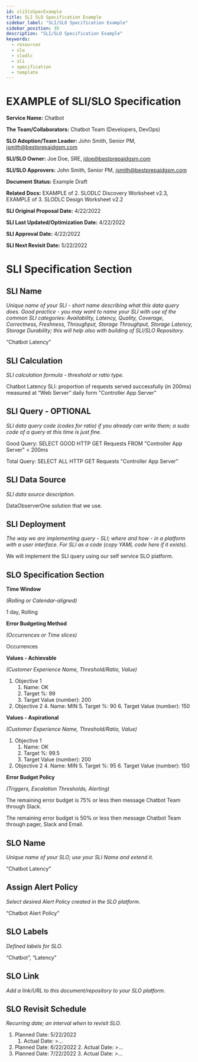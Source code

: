 ```yaml
---
id: sliSloSpecExample
title: SLI SLO Specification Example
sidebar_label: "SLI/SLO Specification Example"
sidebar_position: 35
description: "SLI/SLO Specification Example"
keywords:
  - resources
  - slo
  - slodlc
  - sli
  - specification
  - template
---
```

# EXAMPLE of SLI/SLO Specification 

**Service Name:** Chatbot

**The Team/Collaborators:** Chatbot Team (Developers, DevOps)

**SLO Adoption/Team Leader:** John Smith, Senior PM, jsmith@bestprepaidgsm.com

**SLI/SLO Owner:** Joe Doe, SRE, jdoe@bestprepaidgsm.com

**SLI/SLO Approvers:** John Smith, Senior PM, jsmith@bestprepaidgsm.com

**Document Status:** Example Draft

**Related Docs:** EXAMPLE of 2. SLODLC Discovery Worksheet v2.3, EXAMPLE of 3. SLODLC Design Worksheet v2.2

**SLI Original Proposal Date:** 4/22/2022

**SLI Last Updated/Optimization Date:** 4/22/2022

**SLI Approval Date:** 4/22/2022

**SLI Next Revisit Date:** 5/22/2022


# SLI Specification Section


## SLI Name

_Unique name of your SLI - short name describing what this data query does. Good practice - you may want to name your SLI with use of the common SLI categories: Availability, Latency, Quality, Coverage, Correctness, Freshness, Throughput, Storage Throughput, Storage Latency, Storage Durability; this will help also with building of SLI/SLO Repository._

“Chatbot Latency”


## SLI Calculation

_SLI calculation formula - threshold or ratio type._

Chatbot Latency SLI: proportion of requests served successfully (in 200ms) measured at “Web Server” daily form "Controller App Server"


## SLI Query - OPTIONAL

_SLI data query code (codes for ratio) if you already can write them; a sudo code of a query at this time is just fine._

Good Query: SELECT GOOD HTTP GET Requests FROM "Controller App Server" &lt; 200ms

Total Query: SELECT ALL HTTP GET Requests "Controller App Server"


## SLI Data Source

_SLI data source description._

DataObserverOne solution that we use.


## SLI Deployment

_The way we are implementing query - SLI; where and how - in a platform with a user interface. For SLI as a code (copy YAML code here if it exists)._

We will implement the SLI query using our self service SLO platform.


## SLO Specification Section

**Time Window**

_(Rolling or Calendar-aligned)_

1 day, Rolling

**Error Budgeting Method**

_(Occurrences or Time slices)_

Occurrences

**Values - Achievable**

_(Customer Experience Name, Threshold/Ratio, Value)_



1. Objective 1
    1. Name: OK
    2. Target %: 99
    3. Target Value (number): 200
2. Objective 2
    4. Name: MIN
    5. Target %: 90
    6. Target Value (number): 150

**Values - Aspirational**

_(Customer Experience Name, Threshold/Ratio, Value)_



1. Objective 1
    1. Name: OK
    2. Target %: 99.5
    3. Target Value (number): 200
2. Objective 2
    4. Name: MIN
    5. Target %: 95
    6. Target Value (number): 150

**Error Budget Policy**

_(Triggers, Escalation Thresholds, Alerting)_

The remaining error budget is 75% or less then message Chatbot Team through Slack.

The remaining error budget is 50% or less then message Chatbot Team through pager, Slack and Email.


## SLO Name

_Unique name of your SLO; use your SLI Name and extend it._

“Chatbot Latency”


## Assign Alert Policy

_Select desired Alert Policy created in the SLO platform._

“Chatbot Alert Policy”


## SLO Labels

_Defined labels for SLO._

“Chatbot”, “Latency”


## SLO Link

_Add a link/URL to this document/repository to your SLO platform._


## SLO Revisit Schedule

_Recurring date; an interval when to revisit SLO._



1. Planned Date: 5/22/2022
    1. Actual Date: >...
2. Planned Date: 6/22/2022
    2. Actual Date: >...
3. Planned Date: 7/22/2022
    3. Actual Date: >...
